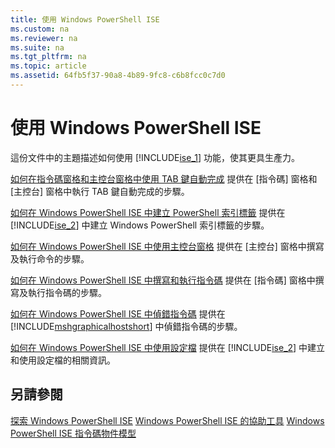 ```yaml
---
title: 使用 Windows PowerShell ISE
ms.custom: na
ms.reviewer: na
ms.suite: na
ms.tgt_pltfrm: na
ms.topic: article
ms.assetid: 64fb5f37-90a8-4b89-9fc8-c6b8fcc0c7d0
---
```

# 使用 Windows PowerShell ISE
這份文件中的主題描述如何使用 [!INCLUDE[ise_1](../Token/ise_1_md.md)] 功能，使其更具生產力。

[如何在指令碼窗格和主控台窗格中使用 TAB 鍵自動完成](../Topic/How-to-Use-Tab-Completion-in-the-Script-Pane-and-Console-Pane.md)
提供在 [指令碼] 窗格和 [主控台] 窗格中執行 TAB 鍵自動完成的步驟。

[如何在 Windows PowerShell ISE 中建立 PowerShell 索引標籤](../Topic/How-to-Create-a-PowerShell-Tab-in-Windows-PowerShell-ISE.md)
提供在 [!INCLUDE[ise_2](../Token/ise_2_md.md)] 中建立 Windows PowerShell 索引標籤的步驟。

[如何在 Windows PowerShell ISE 中使用主控台窗格](../Topic/How-to-Use-the-Console-Pane-in-the-Windows-PowerShell-ISE.md)
提供在 [主控台] 窗格中撰寫及執行命令的步驟。

[如何在 Windows PowerShell ISE 中撰寫和執行指令碼](../Topic/How-to-Write-and-Run-Scripts-in-the-Windows-PowerShell-ISE.md)
提供在 [指令碼] 窗格中撰寫及執行指令碼的步驟。

[如何在 Windows PowerShell ISE 中偵錯指令碼](../Topic/How-to-Debug-Scripts-in-Windows-PowerShell-ISE.md)
提供在 [!INCLUDE[mshgraphicalhostshort](../Token/mshgraphicalhostshort_md.md)] 中偵錯指令碼的步驟。

[如何在 Windows PowerShell ISE 中使用設定檔](../Topic/How-to-Use-Profiles-in-Windows-PowerShell-ISE.md)
提供在 [!INCLUDE[ise_2](../Token/ise_2_md.md)] 中建立和使用設定檔的相關資訊。

## 另請參閱
[探索 Windows PowerShell ISE](../Topic/Exploring-the-Windows-PowerShell-ISE.md)
[Windows PowerShell ISE 的協助工具](../Topic/Accessibility-in-Windows-PowerShell-ISE.md)
[Windows PowerShell ISE 指令碼物件模型](assetId:///69b047d0-da79-413e-b948-8e45d05d1f85)



<!--HONumber=Apr16_HO1-->


